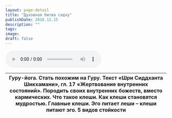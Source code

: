 ```yaml
---
layout: page-detail
title: "Духовная битва садху"
publishDate: 2018.12.15
description: ""
tags:
image:
draft: false
---
```


<audio title="2018.12.15 - Духовная битва садху.mp3" src="/upload/iblock/3a7/3a720d41cccc2920097eea7d9bb8a204.mp3" controls=""></audio>

| Гуру-йога. Стать похожим на Гуру. Текст «Шри Сиддханта Шикхамани», гл. 17 «Жертвование внутренних состояний». Породить своих внутренних божеств, вместо кармических. Что такое клеши. Как клеши становятся мудростью. Главные клеши. Эго питает леши – клеши питают эго. 5 видов стойкости |
| ------------------------------------------------------------------------------------------------------------------------------------------------------------------------------------------------------------------------------------------------------------------------------------------ |

  
